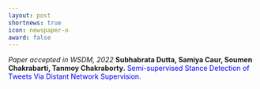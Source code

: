 ```yaml
---
layout: post
shortnews: true
icon: newspaper-o
award: false
---
```


<i>Paper accepted in WSDM, 2022 </i> <b> Subhabrata Dutta, Samiya Caur, Soumen Chakrabarti, Tanmoy Chakraborty.</b> <font color="blue"> Semi-supervised Stance Detection of Tweets Via Distant Network Supervision. </font>